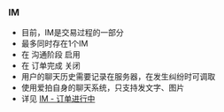 ### IM
* 目前，IM是交易过程的一部分
* 最多同时存在1个IM
* 在 沟通阶段 启用
* 在 订单完成 关闭
* 用户的聊天历史需要记录在服务器，在发生纠纷时可调取
* 使用爱拍自身的聊天系统，只支持发文字、图片
* 详见 [IM - 订单进行中](im.md)

